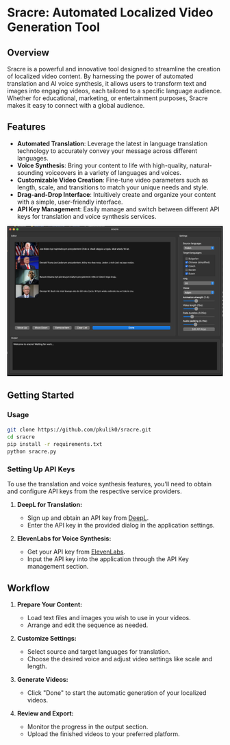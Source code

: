 # Sracre: Automated Localized Video Generation Tool

## Overview

Sracre is a powerful and innovative tool designed to streamline the creation of localized video content. By harnessing the power of automated translation and AI voice synthesis, it allows users to transform text and images into engaging videos, each tailored to a specific language audience. Whether for educational, marketing, or entertainment purposes, Sracre makes it easy to connect with a global audience.

## Features

- **Automated Translation**: Leverage the latest in language translation technology to accurately convey your message across different languages.
- **Voice Synthesis**: Bring your content to life with high-quality, natural-sounding voiceovers in a variety of languages and voices.
- **Customizable Video Creation**: Fine-tune video parameters such as length, scale, and transitions to match your unique needs and style.
- **Drag-and-Drop Interface**: Intuitively create and organize your content with a simple, user-friendly interface.
- **API Key Management**: Easily manage and switch between different API keys for translation and voice synthesis services.

![Screenshot0](readme/0.png)

## Getting Started

### Usage

   ```sh
   git clone https://github.com/pkulik0/sracre.git
   cd sracre
   pip install -r requirements.txt
   python sracre.py
   ```

### Setting Up API Keys

To use the translation and voice synthesis features, you'll need to obtain and configure API keys from the respective service providers.

1. **DeepL for Translation:**
   - Sign up and obtain an API key from [DeepL](https://www.deepl.com/).
   - Enter the API key in the provided dialog in the application settings.

2. **ElevenLabs for Voice Synthesis:**
   - Get your API key from [ElevenLabs](https://www.elevenlabs.com/).
   - Input the API key into the application through the API Key management section.

## Workflow

1. **Prepare Your Content:**
   - Load text files and images you wish to use in your videos.
   - Arrange and edit the sequence as needed.

2. **Customize Settings:**
   - Select source and target languages for translation.
   - Choose the desired voice and adjust video settings like scale and length.

3. **Generate Videos:**
   - Click "Done" to start the automatic generation of your localized videos.

4. **Review and Export:**
   - Monitor the progress in the output section.
   - Upload the finished videos to your preferred platform.
